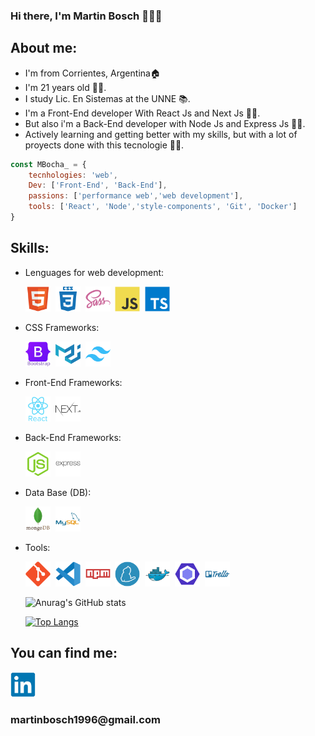 ### Hi there, I'm Martin Bosch 👋🙋‍♂️


## About me:

- I'm from Corrientes, Argentina🏠
- I'm 21 years old 🙇‍♂️.
- I study Lic. En Sistemas at the UNNE 📚.
- I'm a Front-End developer With React Js and Next Js 👨‍💻. 
- But also i'm a Back-End developer with Node Js and Express Js 👨‍💻.
- Actively learning and getting better with my skills, but with a lot of proyects done with this tecnologie 💆‍♂️.



```js
const MBocha_ = {
    tecnhologies: 'web',
    Dev: ['Front-End', 'Back-End'],
    passions: ['performance web','web development'],
    tools: ['React', 'Node','style-components', 'Git', 'Docker']
}
```  


## Skills:


   - Lenguages for web development: 
    
        <img src="https://github.com/devicons/devicon/blob/master/icons/html5/html5-original.svg" title="HTML5" alt="HTML" width="40" height="40"/>&nbsp;
        <img src="https://github.com/devicons/devicon/blob/master/icons/css3/css3-plain-wordmark.svg"  title="CSS3" alt="CSS" width="40" height="40"/>&nbsp;
        <img src="https://github.com/devicons/devicon/blob/master/icons/sass/sass-original.svg" title="sass" alt="sass" width="40" height="40"/>&nbsp;
        <img src="https://github.com/devicons/devicon/blob/master/icons/javascript/javascript-original.svg" title="JavaScript" alt="JavaScript" width="40" height="40"/>&nbsp;
        <img src="https://github.com/devicons/devicon/blob/master/icons/typescript/typescript-original.svg" title="typescript" alt="typescript" width="40" height="40"/>&nbsp;
        

    
    
   - CSS Frameworks: 
    
        <img src="https://github.com/devicons/devicon/blob/master/icons/bootstrap/bootstrap-original-wordmark.svg" title="Bootstrap" alt="Bootstrap" width="40" height="40"/>&nbsp;
        <img src="https://github.com/devicons/devicon/blob/master/icons/materialui/materialui-original.svg" title="MaterialUI" alt="MaterialUI" width="40" height="40"/>&nbsp;
        <img src="https://github.com/devicons/devicon/blob/master/icons/tailwindcss/tailwindcss-plain.svg" title="TailwindCss" alt="TailwindCss" width="40" height="40"/>&nbsp;
        
        
   - Front-End Frameworks:
  
        <img src="https://github.com/devicons/devicon/blob/master/icons/react/react-original-wordmark.svg" title="React" alt="React" width="40" height="40"/>&nbsp;
        <img src="https://github.com/devicons/devicon/blob/master/icons/nextjs/nextjs-original-wordmark.svg" title="NextJs" alt="NextJs" width="40" height="40"/>&nbsp;
        
   
  - Back-End Frameworks:
  
       <img src="https://github.com/devicons/devicon/blob/master/icons/nodejs/nodejs-original.svg" title="NodeJS" alt="NodeJS" width="40" height="40"/>&nbsp;
       <img src="https://github.com/devicons/devicon/blob/master/icons/express/express-original-wordmark.svg" title="ExpressJS" alt="ExpressJS" width="40" height="40"/>
        
        
   - Data Base (DB):
    
        <img src="https://github.com/devicons/devicon/blob/master/icons/mongodb/mongodb-original-wordmark.svg" title="MongoDB" alt="MongoDB" width="40" height="40"/>&nbsp;
        <img src="https://github.com/devicons/devicon/blob/master/icons/mysql/mysql-original-wordmark.svg" title="MySql" alt="MySql" width="40" height="40"/>&nbsp;
        
        
   - Tools:
        
        <img src="https://github.com/devicons/devicon/blob/master/icons/git/git-original.svg" title="Git" alt="Git" width="40" height="40"/>&nbsp;
        <img src="https://github.com/devicons/devicon/blob/master/icons/vscode/vscode-original.svg" title="VScode" alt="VScode" width="40" height="40"/>&nbsp;
        <img src="https://github.com/devicons/devicon/blob/master/icons/npm/npm-original-wordmark.svg" title="NPM" alt="NPM" width="40" height="40"/>&nbsp;
        <img src="https://github.com/devicons/devicon/blob/master/icons/yarn/yarn-original.svg" title="Yarn" alt="Yarn" width="40" height="40"/>&nbsp;
        <img src="https://github.com/devicons/devicon/blob/master/icons/docker/docker-original.svg" title="Docker" alt="Docker" width="40" height="40"/>&nbsp;
        <img src="https://github.com/devicons/devicon/blob/master/icons/eslint/eslint-original.svg" title="Eslint" alt="Eslint" width="40" height="40"/>&nbsp;
        <img src="https://github.com/devicons/devicon/blob/master/icons/trello/trello-plain-wordmark.svg" title="Trello" alt="Trello" width="40" height="40"/>&nbsp;
        





    
        ![Anurag's GitHub stats](https://github-readme-stats.vercel.app/api?username=MbochaL&show_icons=true&theme=gruvbox)
        
        
        
        [![Top Langs](https://github-readme-stats.vercel.app/api/top-langs/?username=MbochaL&show_icons=true&theme=gruvbox)](https://github.com/anuraghazra/github-readme-stats)



   ## You can find me:
   
   <a href='https://www.linkedin.com/in/martin-bosch-200b20225/' target = "_blank">
       <img src="https://github.com/devicons/devicon/blob/master/icons/linkedin/linkedin-original.svg" title="LinkedIn" alt="LinkedIn" width="40" height="40"/>
   </a>
   <h3>martinbosch1996@gmail.com</h3>
    









